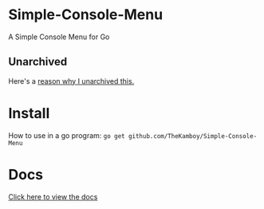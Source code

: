 # Simple-Console-Menu
A Simple Console Menu for Go

## Unarchived
Here's a [reason why I unarchived this.](https://github.com/TheKamboy/Simple-Console-Menu/blob/main/UNARCHIVED.md)

# Install
How to use in a go program:
`go get github.com/TheKamboy/Simple-Console-Menu`

# Docs
[Click here to view the docs](https://kamboydev.notion.site/kamboydev/Simple-Console-Menu-Docs-2f60e2af6d57454d864a910df4e82247)
